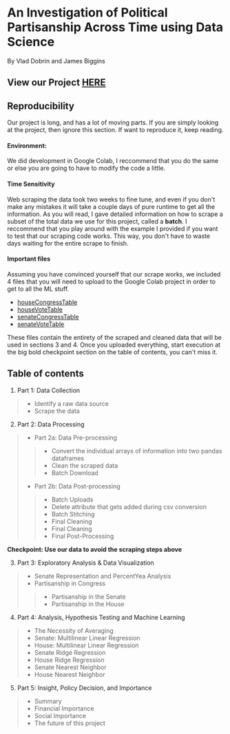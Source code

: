 # An Investigation of Political Partisanship Across Time using Data Science

By Vlad Dobrin and James Biggins

## View our Project [HERE](https://jabiggins.github.io/PoliticalPartisanshipInCongress)

## Reproducibility

Our project is long, and has a lot of moving parts. If you are simply looking at the project, then ignore this section. If want to reproduce it, keep reading.

#### Environment:
We did development in Google Colab, I reccommend that you do the same or else you are going to have to modify the code a little.

#### Time Sensitivity
Web scraping the data took two weeks to fine tune, and even if you don't make any mistakes it will take a couple days of pure runtime to get all the information. As you will read, I gave detailed information on how to scrape a subset of the total data we use for this project, called a **batch**. I reccommend that you play around with the example I provided if you want to test that our scraping code works. This way, you don't have to waste days waiting for the entire scrape to finish.

#### Important files
Assuming you have convinced yourself that our scrape works, we included 4 files that you will need to upload to the Google Colab project in order to get to all the ML stuff. 
* [houseCongressTable](https://jabiggins.github.io/houseCongressTable.csv)
* [houseVoteTable](https://jabiggins.github.io/houseVoteTable.csv)
* [senateCongressTable](https://jabiggins.github.io/senateCongressTable.csv)
* [senateVoteTable](https://jabiggins.github.io/senateVoteTable.csv)

These files contain the entirety of the scraped and cleaned data that will be used in sections 3 and 4. Once you uploaded everything, start execution at the big bold checkpoint section on the table of contents, you can't miss it.

## Table of contents



1.   Part 1: Data Collection
>*   Identify a raw data source
>*   Scrape the data

2. Part 2: Data Processing
>* Part 2a: Data Pre-processing
>>* Convert the individual arrays of information into two pandas dataframes
>>* Clean the scraped data
>>* Batch Download
>* Part 2b: Data Post-processing
>>* Batch Uploads
>>* Delete attribute that gets added during csv conversion
>>* Batch Stitching
>>* Final Cleaning
>>* Final Cleaning
>>* Final Post-Processing

**Checkpoint: Use our data to avoid the scraping steps above**

3. Part 3: Exploratory Analysis & Data Visualization
>* Senate Representation and PercentYea Analysis
>* Partisanship in Congress
>>* Partisanship in the Senate
>>* Partisanship in the House
4. Part 4: Analysis, Hypothesis Testing and Machine Learning
>* The Necessity of Averaging
>* Senate: Multilinear Linear Regression
>* House: Multilinear Linear Regression
>* Senate Ridge Regression
>* House Ridge Regression
>* Senate Nearest Neighbor
>* House Nearest Neighbor
5. Part 5: Insight, Policy Decision, and Importance
>* Summary
>* Financial Importance
>* Social Importance
>* The future of this project
